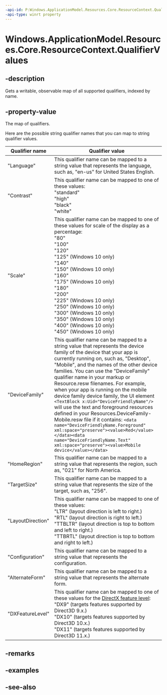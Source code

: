 ```yaml
---
-api-id: P:Windows.ApplicationModel.Resources.Core.ResourceContext.QualifierValues
-api-type: winrt property
---
```


<!-- Property syntax
public Windows.Foundation.Collections.IObservableMap<string, string> QualifierValues { get; }
-->

# Windows.ApplicationModel.Resources.Core.ResourceContext.QualifierValues

## -description
Gets a writable, observable map of all supported qualifiers, indexed by name.

## -property-value
The map of qualifiers. 

Here are the possible string qualifier names that you can map to string qualifier values. 

| Qualifier name | Qualifier value |
|----------|------------|
| "Language" | This qualifier name can be mapped to a string value that represents the language, such as, "en-us" for United States English. |
| "Contrast" | This qualifier name can be mapped to one of these values:<br> "standard" <br>"high" <br>"black" <br>"white" |
| "Scale" | This qualifier name can be mapped to one of these values for scale of the display as a percentage: <br>"80" <br>"100" <br>"120" <br>"125" (Windows 10 only) <br>"140" <br>"150" (Windows 10 only) <br>"160" <br>"175" (Windows 10 only) <br>"180" <br>"200" <br>"225" (Windows 10 only) <br>"250" (Windows 10 only) <br>"300" (Windows 10 only) <br>"350" (Windows 10 only) <br>"400" (Windows 10 only) <br>"450" (Windows 10 only) |
| "DeviceFamily" | This qualifier name can be mapped to a string value that represents the device family of the device that your app is currently running on, such as, "Desktop", "Mobile", and the names of the other device families. You can use the "DeviceFamily" qualifier name in your markup or Resource.resw filenames. For example, when your app is running on the mobile device family device family, the UI element `<TextBlock x:Uid="DeviceFriendlyName"/>` will use the text and foreground resources defined in your Resources.DeviceFamily-Mobile.resw file if it contains: `<data name="DeviceFriendlyName.Foreground" xml:space="preserve"><value>Red</value></data><data name="DeviceFriendlyName.Text" xml:space="preserve"><value>Mobile device</value></data>` |
| "HomeRegion" | This qualifier name can be mapped to a string value that represents the region, such as, "021" for North America. |
| "TargetSize" | This qualifier name can be mapped to a string value that represents the size of the target, such as, "256". |
| "LayoutDirection" | This qualifier name can be mapped to one of these values: <br>"LTR" (layout direction is left to right.) <br>"RTL" (layout direction is right to left.) <br>"TTBLTR" (layout direction is top to bottom and left to right.) <br>"TTBRTL" (layout direction is top to bottom and right to left.) |
| "Configuration" | This qualifier name can be mapped to a string value that represents the configuration. |
| "AlternateForm" | This qualifier name can be mapped to a string value that represents the alternate form. |
| "DXFeatureLevel" | This qualifier name can be mapped to one of these values for the [DirectX feature level](http://msdn.microsoft.com/library/5ad0525c-249f-452d-950b-df8fa2addde2): <br>"DX9" (targets features supported by Direct3D 9.x.) <br>"DX10" (targets features supported by Direct3D 10.x.) <br>"DX11" (targets features supported by Direct3D 11.x.) |

## -remarks

## -examples

## -see-also
